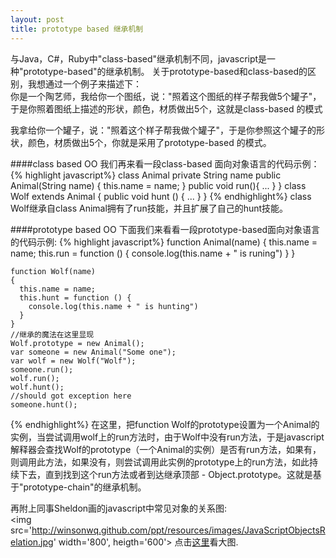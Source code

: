```yaml
---
layout: post
title: prototype based 继承机制
---
```

与Java，C#，Ruby中"class-based"继承机制不同，javascript是一种"prototype-based"的继承机制。 关于prototype-based和class-based的区别，我想通过一个例子来描述下：   
你是一个陶艺师，我给你一个图纸，说："照着这个图纸的样子帮我做5个罐子"，于是你照着图纸上描述的形状，颜色，材质做出5个，这就是class-based 的模式   
   
我拿给你一个罐子，说："照着这个样子帮我做个罐子"，于是你参照这个罐子的形状，颜色，材质做出5个，你就是采用了prototype-based 的模式。   

####class based OO
我们再来看一段class-based 面向对象语言的代码示例：   
{% highlight javascript%}
class Animal
  private String name
  public Animal(String name)
  {
  this.name = name;
  }
  public void run(){
    ...
  }
}
  class Wolf extends Animal
{
  public void hunt ()
  {
    ...
  }
}
{% endhighlight%}
class Wolf继承自class Animal拥有了run技能，并且扩展了自己的hunt技能。

####prototype based OO
下面我们来看看一段prototype-based面向对象语言的代码示例:
{% highlight javascript%}
    function Animal(name)
    {
      this.name = name;
      this.run = function () {
        console.log(this.name + " is runing")
      }
    }

    function Wolf(name)
    {
      this.name = name;
      this.hunt = function () {
        console.log(this.name + " is hunting")
      }
    }
    //继承的魔法在这里显现
    Wolf.prototype = new Animal();
    var someone = new Animal("Some one");
    var wolf = new Wolf("Wolf");
    someone.run();
    wolf.run();
    wolf.hunt();
    //should got exception here
    someone.hunt();
{% endhighlight%}
在这里，把function Wolf的prototype设置为一个Animal的实例，当尝试调用wolf上的run方法时，由于Wolf中没有run方法，于是javascript解释器会查找Wolf的prototype（一个Animal的实例）是否有run方法，如果有，则调用此方法，如果没有，则尝试调用此实例的prototype上的run方法，如此持续下去，直到找到这个run方法或者到达继承顶部 - Object.prototype。这就是基于"prototype-chain"的继承机制。   

再附上同事Sheldon画的javascript中常见对象的关系图:   
<img src='http://winsonwq.github.com/ppt/resources/images/JavaScriptObjectsRelation.jpg' width='800', heigth='600'></img>
点击<a href='http://winsonwq.github.com/ppt/resources/images/JavaScriptObjectsRelation.jpg'>这里</a>看大图.
